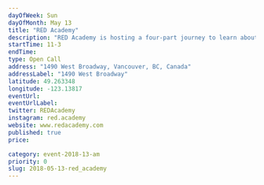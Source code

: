 ```yaml
---
dayOfWeek: Sun
dayOfMonth: May 13
title: "RED Academy"
description: "RED Academy is hosting a four-part journey to learn about the design process and our work with community partners in the city.<br> <br> In Research Republic, learn how designers are not locked away in a room. We’re active in learning everything about our users. We use interviews with curated questions to discern the wants and needs of the clients/users.<br> <br> Participate in two activities that’s about one part UI (User-Interface) design with a visual test and one part UX (User Experience) design by conducting an interview. <br> <br> Join us at Designer’s Den to go on a magical carpet ride to learn about the design process through short, punchy explanations. There will be lots of opportunities to practice what we preach through mini activities that involving mood boards, typography, colour theory and rapid iteration in 10 second quick-draws.<br> <br> Come on a hike into The UX Forest! Participate in rapid landing page design challenges and affinity diagramming exercises. Find out why UX design is important, on the rise and how it can be applied to any digital product.<br> <br> Explore the Community Partner Harbour and meet alumni and their portfolios of work with our Community Partners. Community Partners are either non-profits or impact based start-ups within the city. In the Harbour you can pick up some connections and great design inspiration. <br> <br> Finally stay for Party Town to have a coffee, get a chance to win a free Essentials design course, and network with Vancouver's design community."
startTime: 11-3
endTime: 
type: Open Call
address: "1490 West Broadway, Vancouver, BC, Canada"
addressLabel: "1490 West Broadway"
latitude: 49.263348
longitude: -123.13817
eventUrl: 
eventUrlLabel: 
twitter: REDAcademy
instagram: red.academy
website: www.redacademy.com
published: true
price: 

category: event-2018-13-am
priority: 0
slug: 2018-05-13-red_academy
---
```

